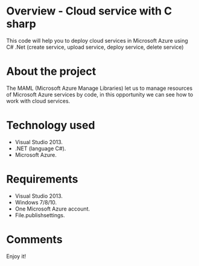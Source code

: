 # Overview - Cloud service with C sharp
This code will help you to deploy cloud services in Microsoft Azure using C# .Net (create service, upload service, deploy service, delete service)

# About the project

The MAML (Microsoft Azure Manage Libraries) let us to manage resources of Microsoft Azure services by code, in this opportunity we can see how to work with cloud services.

# Technology used

* Visual Studio 2013.
* .NET (language C#).
* Microsoft Azure.

# Requirements

* Visual Studio 2013.
* Windows 7/8/10.
* One Microsoft Azure account.
* File.publishsettings.

# Comments

Enjoy it!
